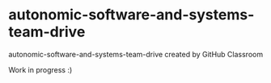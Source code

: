 # autonomic-software-and-systems-team-drive
autonomic-software-and-systems-team-drive created by GitHub Classroom

Work in progress :)
